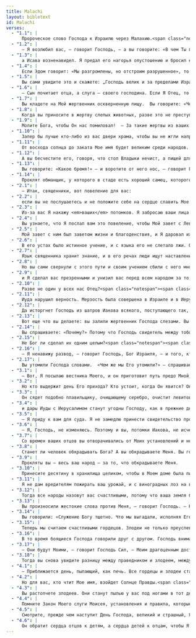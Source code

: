 ```yaml
---
title: Malachi
layout: bibletext
id: Malachi
verses:
  - "1.1": |
      Пророческое слово Господа к Израилю через Малахию.<span class="notespan"><span class="marginnote note" label="note-1"> С еврейского языка это имя переводится как «Мой вестник».</span></span>
  - "1.2": |
      — Я возлюбил вас, — говорит Господь, — а вы говорите: «В чем Ты проявил любовь к нам?» Разве Исав не был братом Иакова? — возвещает Господь. — Но Я полюбил Иакова,
  - "1.3": |
      а Исава возненавидел. Я предал его нагорья опустошению и бросил его надел шакалам пустыни.
  - "1.4": |
      Если Эдом говорит: «Мы разгромлены, но отстроим разрушенное», то Господь Сил<span class="notespan"><span class="marginnote note" label="note-2"> Евр: «ЙГВГ Цеваот»; так же и в других местах книги.</span></span> говорит: «Они отстроят, а Я разрушу. Их назовут Нечестивым Краем, народом, на который Господь прогневался навеки.
  - "1.5": |
      Вы сами увидите это и скажете: „Господь велик и за пределами Израиля!“»
  - "1.6": |
      — Сын почитает отца, а слуга — своего господина. Если Я Отец, то где почтение ко Мне? Если Я Господин, то где ко Мне уважение? — говорит вам, священники, бесчестящие Мое имя, Господь Сил.  Вы говорите: «Чем мы бесчестим Твое имя?».
  - "1.7": |
      Вы кладете на Мой жертвенник оскверненную пищу.  Вы говорите: «Чем мы Тебя осквернили?» Вы считаете, что столом Господа можно пренебрегать.
  - "1.8": |
      Когда вы приносите в жертву слепых животных, разве это не преступление? Когда вы приносите хромое и больное, разве это не преступление? Предложи-ка это своему правителю! Будет он тобою доволен? Будет он к тебе благосклонен? — говорит Господь Сил.
  - "1.9": |
      Молите Бога, чтобы Он нас помиловал!  — За такие жертвы из ваших рук будет ли Он к вам благосклонен? — говорит Господь Сил. —
  - "1.10": |
      Запер бы лучше кто-либо из вас двери храма, чтобы вы не жгли напрасно на Моем жертвеннике огня! Вы Мне неугодны, — говорит Господь Сил, — Я не приму дар из ваших рук.
  - "1.11": |
      От восхода солнца до заката Мое имя будет великим среди народов. На всяком месте Моему имени будут приносить благовония и чистые дары, потому что Мое имя будет великим среди народов, — говорит Господь Сил.
  - "1.12": |
      А вы бесчестите его, говоря, что стол Владыки нечист, а пищей для него можно пренебрегать.
  - "1.13": |
      Вы говорите: «Какое бремя!» — и воротите от него нос, — говорит Господь Сил.  Когда вы приводите краденый, хромой или больной скот и приносите его в жертву, почему Я должен принимать такую жертву из ваших рук? — говорит Господь. —
  - "1.14": |
      Проклят обманщик, у которого в стаде есть хороший самец, которого он клянется дать, а потом приносит в жертву Владыке животное с изъяном.<span class="notespan"><span class="marginnote note" label="note-3"> См. <span class="link">Лев 22:18</span>−20.        </span></span> Ведь Я — великий Царь, — говорит Господь Сил, — и Мое имя чтится среди народов.  
  - "2.1": |
      — Итак, священники, вот повеление для вас:
  - "2.2": |
      если вы не послушаетесь и не положите себе на сердце славить Мое имя, — говорит Господь Сил, — Я пошлю на вас проклятие и прокляну ваши благословения; истинно, Я уже проклял их, потому что вы не положили этого себе на сердце.
  - "2.3": |
      Из-за вас Я накажу <em>ваших</em> потомков. Я забросаю ваши лица навозом ваших праздничных жертв, и вас выбросят вместе с ним.<span class="notespan"><span class="marginnote note" label="note-4"> Или: «и прогоню вас от Себя».</span></span>
  - "2.4": |
      Вы узнаете, что Я послал вам это повеление, чтобы Мой завет с Левием<span class="notespan"><span class="marginnote note" label="note-5"> Род Левия был избран среди всех родов Израиля быть священниками Бога (см. <span class="link">Чис 3:11</span>−13).</span></span> остался в силе, — говорит Господь Сил. —
  - "2.5": |
      Мой завет с ним был заветом жизни и благоденствия, и Я даровал их ему. Он должен был чтить Меня, и он чтил Меня и благоговел перед именем Моим.
  - "2.6": |
      В его устах было истинное учение, и с языка его не слетало лжи. Он жил предо Мной в мире и правде и многих отвратил от греха.
  - "2.7": |
      Язык священника хранит знание, и в его речах люди ищут наставления, ведь священник — посланец Господа Сил.
  - "2.8": |
      Но вы сами свернули с этого пути и своим учением сбили с него многих. Вы нарушили Левиев завет, — говорит Господь Сил, —
  - "2.9": |
      и Я сделал вас презренными и унизил вас перед всем народом за то, что вы не хранили Моих путей и были пристрастны в делах Закона.
  - "2.10": |
      Разве не один у всех нас Отец?<span class="notespan"><span class="marginnote note" label="note-6"> Или: « … у всех нас отец». В этом случае здесь может говориться об Аврааме или Иакове.</span></span> Разве не один Бог сотворил нас? Почему же мы вероломны по отношению друг к другу, нарушая завет наших отцов?
  - "2.11": |
      Иуда нарушил верность. Мерзость была совершена в Израиле и в Иерусалиме: Иуда осквернил святилище Господа, которое Он любит, женившись на дочери чужого бога.
  - "2.12": |
      Да исторгнет Господь из шатров Иакова всякого, поступающего так, кто бы он ни был,<span class="notespan"><span class="marginnote note" label="note-7"> Кто бы он ни был — букв.: «бодрствующего и отвечающего».</span></span> даже если он приносит жертвы Господу Сил.<span class="notespan"><span class="marginnote note" label="note-8"> Возможный перевод; смысл этого места в еврейском тексте неясен.</span></span>
  - "2.13": |
      Вот еще что вы делаете: вы залили жертвенник Господа слезами. Вы плачете и сетуете, потому что Он больше не смотрит на ваши дары и не принимает их из ваших рук с благосклонностью.
  - "2.14": |
      Вы спрашиваете: «Почему?» Потому что Господь свидетель между тобой и твоей женой, <em>на которой ты женился</em> еще в юности. Ты был ей неверен, хотя она твоя супруга, твоя законная жена.
  - "2.15": |
      Не Бог ли сделал их одним целым?<span class="notespan"><span class="marginnote note" label="note-9"> См. <span class="link">Быт 2:24</span>.</span></span> И плотью, и духом они принадлежат Ему.<span class="notespan"><span class="marginnote note" label="note-10"> И … Ему — возможный текст; в нормативном еврейском тексте: «И остаток духа принадлежит Ему».</span></span> Почему же Он хочет, чтобы они были едины? Из-за потомства, которое угодно Ему. Смотрите же за собой, и пусть никто не нарушает верности своей жене, на которой женился в юности.
  - "2.16": |
      — Я ненавижу развод, — говорит Господь, Бог Израиля, — и того, кто покрывает свою одежду насилием,<span class="notespan"><span class="marginnote note" label="note-11"> Возможно под выражением «покрывать одежду насилием» имеется в виду то, что во время жертвоприношений одежда пачкалась кровью животных. Таким образом Бог говорит о том, что Он ненавидит тех лицемеров, которые, греша, продолжали приносить Ему жертвы. Другой вариант перевода: «Если кто ненавидит свою жену и разводится с ней, тот покрывает свою одежду насилием».        </span></span> — говорит Господь Сил. — Поэтому оберегай себя и не нарушай верности.
  - "2.17": |
      Вы утомили Господа словами.  «Чем же мы Его утомили?» — спрашиваете вы. Тем, что говорите: «Все, кто творит зло, хороши в глазах Господа. Он доволен ими» — и спрашиваете: «Где же Бог правосудия?»  
  - "3.1": |
      — Вот, Я посылаю вестника Моего, и он приготовит путь предо Мной, и внезапно придет в храм Свой Владыка, Которого вы ищете, и Вестник завета, Которого вы желаете. Вот Он идет, — говорит Господь Сил.<span class="notespan"><span class="marginnote note" label="note-12"> Эти слова являются пророчеством об Иисусе Христе. По мнению многих толкователей, первый вестник, о котором здесь идет речь, — это Иоанн Креститель (см. Мф 3; <span class="link">Мф 11:7</span>−15; <span class="link">Лк 7:24</span>−28).</span></span>
  - "3.2": |
      Но кто выдержит день Его прихода? Кто устоит, когда Он явится? Он будет как расплавляющий огонь и как очищающий щелок.
  - "3.3": |
      Он сядет подобно плавильщику, очищающему серебро, очистит левитов и переплавит их, как золото и серебро. Тогда у Господа будут люди, которые станут приносить дары в праведности,
  - "3.4": |
      и дары Иуды с Иерусалимом станут угодны Господу, как в прежние дни, как в минувшие годы.
  - "3.5": |
      — Я приду к вам для суда. Я не замедлю принести свидетельство против чародеев, нарушителей супружеской верности и клятвопреступников, против тех, кто удерживает у батраков заработанное, кто притесняет вдов и сирот, лишает чужеземцев правосудия и не боится Меня, — говорит Господь Сил.
  - "3.6": |
      — Я, Господь, не изменяюсь. Поэтому и вы, потомки Иакова, не исчезли.
  - "3.7": |
      Со времен ваших отцов вы отворачивались от Моих установлений и не соблюдали их. Вернитесь ко Мне, и Я вернусь к вам, — говорит Господь Сил. — Но вы говорите: «Как нам вернуться?»
  - "3.8": |
      Станет ли человек обкрадывать Бога? А вы обкрадываете Меня. Вы говорите: «Как мы обкрадываем Тебя?» Десятинами и приношениями.<span class="notespan"><span class="marginnote note" label="note-13"> По Закону Богу принадлежала десятая часть от всех доходов израильтян. Десятины шли на поддержку левитов и на расходы по содержанию храма (см. <span class="link">Лев 27:30</span>−33; <span class="link">Чис 18:21</span>−23; <span class="link">Втор 14:22</span>−29).        </span></span>
  - "3.9": |
      Прокляты вы — весь ваш народ — за то, что обкрадываете Меня.
  - "3.10": |
      Принесите десятину в хранилища целиком, чтобы в Моем доме была пища. Испытайте Меня в этом, — говорит Господь Сил, — и посмотрите, не отворю ли Я вам окон неба и не изолью ли благословения на вас так щедро, что у вас не хватит места их вместить?
  - "3.11": |
      Я не дам вредителям пожирать ваш урожай, и с виноградных лоз на ваших полях не опадут плоды, — говорит Господь Сил. —
  - "3.12": |
      Тогда все народы назовут вас счастливыми, потому что ваша земля будет прекрасной, — говорит Господь Сил.
  - "3.13": |
      Вы произносили жестокие слова против Меня, — говорит Господь. — Но вы говорите: «Что мы сказали против Тебя?»
  - "3.14": |
      Вы говорили: «Служение Богу тщетно. Что мы выгадали, исполняя Его уставы и ходя со скорбными лицами перед Господом Сил?
  - "3.15": |
      Теперь мы считаем счастливыми гордецов. Злодеи не только преуспевают, но и остаются невредимыми, даже когда бросают вызов Богу».
  - "3.16": |
      В то время боящиеся Господа говорили друг с другом. Господь внимал и слушал, и записывалась перед Ним памятная книга о тех, кто боится Господа и размышляет о Его имени.
  - "3.17": |
      — Они будут Моими, — говорит Господь Сил, — Моим драгоценным достоянием в тот день, когда Я буду действовать. Я пощажу их, как отец щадит сына, который ему служит.
  - "3.18": |
      Тогда вы снова увидите разницу между праведником и злодеем, между тем, кто служит Богу, и тем, кто Ему не служит.  
  - "4.1": |
      — Приближается день, пылающий, как печь. Все гордецы и злодеи станут соломой, и наступающий день спалит их, — говорит Господь Сил, — не оставит от них ни корней, ни веток.
  - "4.2": |
      Но для вас, кто чтит Мое имя, взойдет Солнце Правды.<span class="notespan"><span class="marginnote note" label="note-14"> Солнце Правды — одно из имен Иисуса Христа (ср. <span class="link">Лк 1:78</span>−79).</span></span> В лучах<span class="notespan"><span class="marginnote note" label="note-15"> Или: «крыльях».</span></span> Его — исцеление. Вы пойдете, резвясь, как телята, которых выпустили из стойла.
  - "4.3": |
      Вы растопчете злодеев. Они станут пылью у вас под ногами в тот день, когда Я буду действовать, — говорит Господь Сил.
  - "4.4": |
      Помните Закон Моего слуги Моисея, установления и правила, которые Я вручил ему для Израиля на Хориве.
  - "4.5": |
      Смотрите, прежде чем наступит День Господа, великий и страшный, Я пошлю к вам пророка Илию.
  - "4.6": |
      Он обратит сердца отцов к детям, а сердца детей к отцам, чтобы Я не пришел поразить землю проклятием.<span class="notespan"><span class="marginnote note" label="note-16"> Илия — пророк, живший во времена царствования израильского царя Ахава. Он призывал народ оставить грешный путь и вновь обратиться к Богу (см. 3Цар 17−4Цар 2). Это пророчество Малахии частично исполнилось в Иоанне Крестителе (см. <span class="link">Мф 11:13</span>−14; <span class="link">Мф 17:10</span>−13; <span class="link">Лк 1:17</span>). Есть мнение, что Илия еще должен прийти в конце времен, перед вторым пришествием Иисуса Христа.        </span></span>  
---
```

